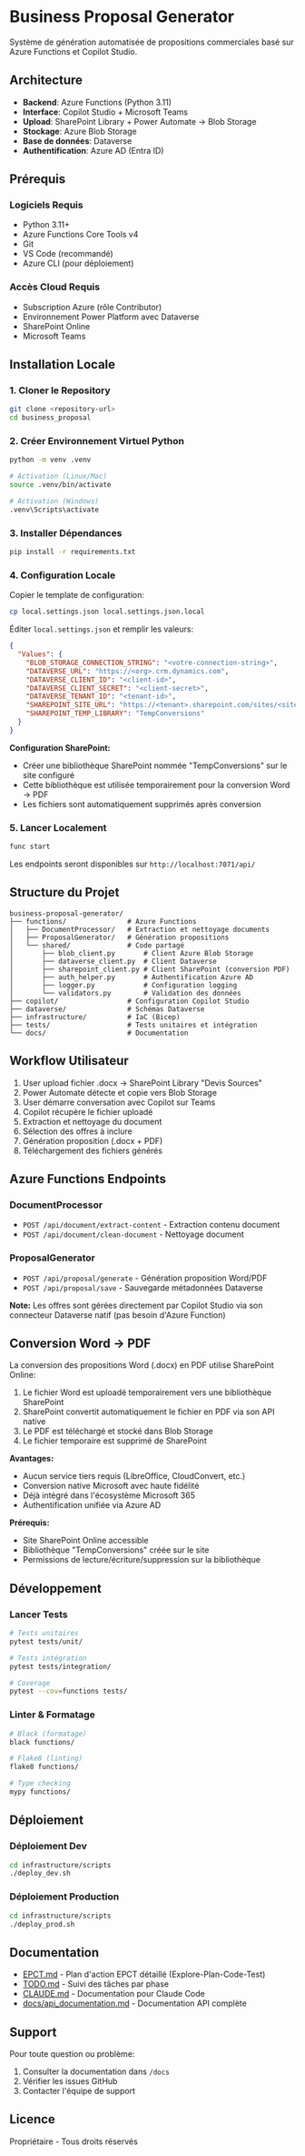 # Business Proposal Generator

Système de génération automatisée de propositions commerciales basé sur Azure Functions et Copilot Studio.

## Architecture

- **Backend**: Azure Functions (Python 3.11)
- **Interface**: Copilot Studio + Microsoft Teams
- **Upload**: SharePoint Library + Power Automate → Blob Storage
- **Stockage**: Azure Blob Storage
- **Base de données**: Dataverse
- **Authentification**: Azure AD (Entra ID)

## Prérequis

### Logiciels Requis

- Python 3.11+
- Azure Functions Core Tools v4
- Git
- VS Code (recommandé)
- Azure CLI (pour déploiement)

### Accès Cloud Requis

- Subscription Azure (rôle Contributor)
- Environnement Power Platform avec Dataverse
- SharePoint Online
- Microsoft Teams

## Installation Locale

### 1. Cloner le Repository

```bash
git clone <repository-url>
cd business_proposal
```

### 2. Créer Environnement Virtuel Python

```bash
python -m venv .venv

# Activation (Linux/Mac)
source .venv/bin/activate

# Activation (Windows)
.venv\Scripts\activate
```

### 3. Installer Dépendances

```bash
pip install -r requirements.txt
```

### 4. Configuration Locale

Copier le template de configuration:

```bash
cp local.settings.json local.settings.json.local
```

Éditer `local.settings.json` et remplir les valeurs:

```json
{
  "Values": {
    "BLOB_STORAGE_CONNECTION_STRING": "<votre-connection-string>",
    "DATAVERSE_URL": "https://<org>.crm.dynamics.com",
    "DATAVERSE_CLIENT_ID": "<client-id>",
    "DATAVERSE_CLIENT_SECRET": "<client-secret>",
    "DATAVERSE_TENANT_ID": "<tenant-id>",
    "SHAREPOINT_SITE_URL": "https://<tenant>.sharepoint.com/sites/<site-name>",
    "SHAREPOINT_TEMP_LIBRARY": "TempConversions"
  }
}
```

**Configuration SharePoint:**
- Créer une bibliothèque SharePoint nommée "TempConversions" sur le site configuré
- Cette bibliothèque est utilisée temporairement pour la conversion Word → PDF
- Les fichiers sont automatiquement supprimés après conversion

### 5. Lancer Localement

```bash
func start
```

Les endpoints seront disponibles sur `http://localhost:7071/api/`

## Structure du Projet

```
business-proposal-generator/
├── functions/               # Azure Functions
│   ├── DocumentProcessor/   # Extraction et nettoyage documents
│   ├── ProposalGenerator/   # Génération propositions
│   └── shared/              # Code partagé
│       ├── blob_client.py       # Client Azure Blob Storage
│       ├── dataverse_client.py  # Client Dataverse
│       ├── sharepoint_client.py # Client SharePoint (conversion PDF)
│       ├── auth_helper.py       # Authentification Azure AD
│       ├── logger.py            # Configuration logging
│       └── validators.py        # Validation des données
├── copilot/                 # Configuration Copilot Studio
├── dataverse/               # Schémas Dataverse
├── infrastructure/          # IaC (Bicep)
├── tests/                   # Tests unitaires et intégration
└── docs/                    # Documentation
```

## Workflow Utilisateur

1. User upload fichier .docx → SharePoint Library "Devis Sources"
2. Power Automate détecte et copie vers Blob Storage
3. User démarre conversation avec Copilot sur Teams
4. Copilot récupère le fichier uploadé
5. Extraction et nettoyage du document
6. Sélection des offres à inclure
7. Génération proposition (.docx + PDF)
8. Téléchargement des fichiers générés

## Azure Functions Endpoints

### DocumentProcessor

- `POST /api/document/extract-content` - Extraction contenu document
- `POST /api/document/clean-document` - Nettoyage document

### ProposalGenerator

- `POST /api/proposal/generate` - Génération proposition Word/PDF
- `POST /api/proposal/save` - Sauvegarde métadonnées Dataverse

**Note:** Les offres sont gérées directement par Copilot Studio via son connecteur Dataverse natif (pas besoin d'Azure Function)

## Conversion Word → PDF

La conversion des propositions Word (.docx) en PDF utilise SharePoint Online:

1. Le fichier Word est uploadé temporairement vers une bibliothèque SharePoint
2. SharePoint convertit automatiquement le fichier en PDF via son API native
3. Le PDF est téléchargé et stocké dans Blob Storage
4. Le fichier temporaire est supprimé de SharePoint

**Avantages:**
- Aucun service tiers requis (LibreOffice, CloudConvert, etc.)
- Conversion native Microsoft avec haute fidélité
- Déjà intégré dans l'écosystème Microsoft 365
- Authentification unifiée via Azure AD

**Prérequis:**
- Site SharePoint Online accessible
- Bibliothèque "TempConversions" créée sur le site
- Permissions de lecture/écriture/suppression sur la bibliothèque

## Développement

### Lancer Tests

```bash
# Tests unitaires
pytest tests/unit/

# Tests intégration
pytest tests/integration/

# Coverage
pytest --cov=functions tests/
```

### Linter & Formatage

```bash
# Black (formatage)
black functions/

# Flake8 (linting)
flake8 functions/

# Type checking
mypy functions/
```

## Déploiement

### Déploiement Dev

```bash
cd infrastructure/scripts
./deploy_dev.sh
```

### Déploiement Production

```bash
cd infrastructure/scripts
./deploy_prod.sh
```

## Documentation

- [EPCT.md](EPCT.md) - Plan d'action EPCT détaillé (Explore-Plan-Code-Test)
- [TODO.md](TODO.md) - Suivi des tâches par phase
- [CLAUDE.md](CLAUDE.md) - Documentation pour Claude Code
- [docs/api_documentation.md](docs/api_documentation.md) - Documentation API complète

## Support

Pour toute question ou problème:
1. Consulter la documentation dans `/docs`
2. Vérifier les issues GitHub
3. Contacter l'équipe de support

## Licence

Propriétaire - Tous droits réservés
